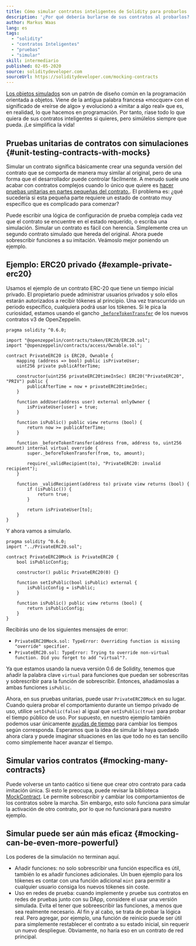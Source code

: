 ```yaml
---
title: Cómo simular contratos inteligentes de Solidity para probarlos
description: '¿Por qué debería burlarse de sus contratos al probarlos?'
author: Markus Waas
lang: es
tags:
  - "solidity"
  - "contratos Inteligentes"
  - "pruebas"
  - "simular"
skill: intermediario
published: 02-05-2020
source: soliditydeveloper.com
sourceUrl: https://soliditydeveloper.com/mocking-contracts
---
```


[Los objetos simulados](https://wikipedia.org/wiki/Mock_object) son un patrón de diseño común en la programación orientada a objetos. Viene de la antigua palabra francesa «mocquer» con el significado de «reírse de algo» y evolucionó a «imitar a algo real» que es, en realidad, lo que hacemos en programación. Por tanto, ríase todo lo que quiera de sus contratos inteligentes si quieres, pero simúlelos siempre que pueda. ¡Le simplifica la vida!

## Pruebas unitarias de contratos con simulaciones {#unit-testing-contracts-with-mocks}

Simular un contrato significa básicamente crear una segunda versión del contrato que se comporta de manera muy similar al original, pero de una forma que el desarrollador puede controlar fácilmente. A menudo suele uno acabar con contratos complejos cuando lo único que quiere es [ hacer pruebas unitarias en partes pequeñas del contrato.](/developers/docs/smart-contracts/testing/). El problema es: ¿qué sucedería si esta pequeña parte requiere un estado de contrato muy específico que es complicado para comenzar?

Puede escribir una lógica de configuración de prueba compleja cada vez que el contrato se encuentre en el estado requerido, o escriba una simulación. Simular un contrato es fácil con herencia. Simplemente crea un segundo contrato simulado que hereda del original. Ahora puede sobrescribir funciones a su imitación. Veámoslo mejor poniendo un ejemplo.

## Ejemplo: ERC20 privado {#example-private-erc20}

Usamos el ejemplo de un contrato ERC-20 que tiene un tiempo inicial privado. El propietario puede administrar usuarios privados y solo ellos estarán autorizados a recibir tókenes al principio. Una vez transcurrido un periodo específico, cualquiera podrá usar los tókenes. Si le pica la curiosidad, estamos usando el gancho [`_beforeTokenTransfer`](https://docs.openzeppelin.com/contracts/3.x/extending-contracts#using-hooks) de los nuevos contratos v3 de OpenZeppelin.

```solidity
pragma solidity ^0.6.0;

import "@openzeppelin/contracts/token/ERC20/ERC20.sol";
import "@openzeppelin/contracts/access/Ownable.sol";

contract PrivateERC20 is ERC20, Ownable {
    mapping (address => bool) public isPrivateUser;
    uint256 private publicAfterTime;

    constructor(uint256 privateERC20timeInSec) ERC20("PrivateERC20", "PRIV") public {
        publicAfterTime = now + privateERC20timeInSec;
    }

    function addUser(address user) external onlyOwner {
        isPrivateUser[user] = true;
    }

    function isPublic() public view returns (bool) {
        return now >= publicAfterTime;
    }

    function _beforeTokenTransfer(address from, address to, uint256 amount) internal virtual override {
        super._beforeTokenTransfer(from, to, amount);

        require(_validRecipient(to), "PrivateERC20: invalid recipient");
    }

    function _validRecipient(address to) private view returns (bool) {
        if (isPublic()) {
            return true;
        }

        return isPrivateUser[to];
    }
}
```

Y ahora vamos a simularlo.

```solidity
pragma solidity ^0.6.0;
import "../PrivateERC20.sol";

contract PrivateERC20Mock is PrivateERC20 {
    bool isPublicConfig;

    constructor() public PrivateERC20(0) {}

    function setIsPublic(bool isPublic) external {
        isPublicConfig = isPublic;
    }

    function isPublic() public view returns (bool) {
        return isPublicConfig;
    }
}
```

Recibirás uno de los siguientes mensajes de error:

- `PrivateERC20Mock.sol: TypeError: Overriding function is missing "override" specifier.`
- `PrivateERC20.sol: TypeError: Trying to override non-virtual function. Did you forget to add "virtual"?.`

Ya que estamos usando la nueva versión 0.6 de Solidity, tenemos que añadir la palabra clave `virtual` para funciones que puedan ser sobrescritas y sobrescribir para la función de sobrescribir. Entonces, añadámoslas a ambas funciones `isPublic`.

Ahora, en sus pruebas unitarias, puede usar `PrivateERC20Mock` en su lugar. Cuando quiera probar el comportamiento durante un tiempo privado de uso, utilice `setIsPublic(false)` al igual que `setIsPublic(true)` para probar el tiempo público de uso. Por supuesto, en nuestro ejemplo también podemos usar únicamente [ayudas de tiempo](https://docs.openzeppelin.com/test-helpers/0.5/api#increase) para cambiar los tiempos según corresponda. Esperamos que la idea de simular le haya quedado ahora clara y puede imaginar situaciones en las que todo no es tan sencillo como simplemente hacer avanzar el tiempo.

## Simular varios contratos {#mocking-many-contracts}

Puede volverse un tanto caótico si tiene que crear otro contrato para cada imitación única. Si esto le preocupa, puede revisar la biblioteca [MockContract](https://github.com/gnosis/mock-contract). Le permite sobrescribir y cambiar los comportamientos de los contratos sobre la marcha. Sin embargo, esto solo funciona para simular la activación de otro contrato, por lo que no funcionará para nuestro ejemplo.

## Simular puede ser aún más eficaz {#mocking-can-be-even-more-powerful}

Los poderes de la simulación no terminan aquí.

- Añadir funciones: no solo sobrescribir una función específica es útil, también lo es añadir funciones adicionales. Un buen ejemplo para los tókenes es contar con una función adicional `mint` para permitir a cualquier usuario consiga los nuevos tókenes sin coste.
- Uso en redes de prueba: cuando implemente y pruebe sus contratos en redes de pruebas junto con su DApp, considere el usar una versión simulada. Evita el tener que sobreescribir las funciones, a menos que sea realmente necesario. Al fin y al cabo, se trata de probar la lógica real. Pero agregar, por ejemplo, una función de reinicio puede ser útil para simplemente restablecer el contrato a su estado inicial, sin requerir un nuevo despliegue. Obviamente, no haría eso en un contrato de red principal.
